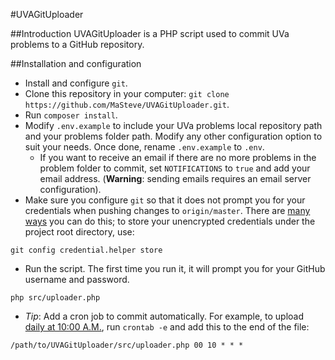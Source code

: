 #UVAGitUploader

##Introduction
UVAGitUploader is a PHP script used to commit UVa problems to a GitHub repository.

##Installation and configuration
- Install and configure `git`.
- Clone this repository in your computer: `git clone https://github.com/MaSteve/UVAGitUploader.git`.
- Run `composer install`.
- Modify `.env.example` to include your UVa problems local repository path and your problems folder path. Modify any other configuration option to suit your needs. Once done, rename `.env.example` to `.env`.
    - If you want to receive an email if there are no more problems in the problem folder to commit, set `NOTIFICATIONS` to `true` and add your email address. (**Warning**: sending emails requires an email server configuration).
- Make sure you configure `git` so that it does not prompt you for your credentials when pushing changes to `origin/master`. There are [many ways](http://stackoverflow.com/questions/5343068/is-there-a-way-to-skip-password-typing-when-using-https-on-github) you can do this; to store your unencrypted credentials under the project root directory, use:
```
git config credential.helper store
```
- Run the script. The first time you run it, it will prompt you for your GitHub username and password.
```
php src/uploader.php
```
- *Tip*: Add a cron job to commit automatically. For example, to upload [daily at 10:00 A.M.](http://crontab.guru/#00_10_*_*_*), run `crontab -e` and add this to the end of the file:
```
/path/to/UVAGitUploader/src/uploader.php 00 10 * * *
```
